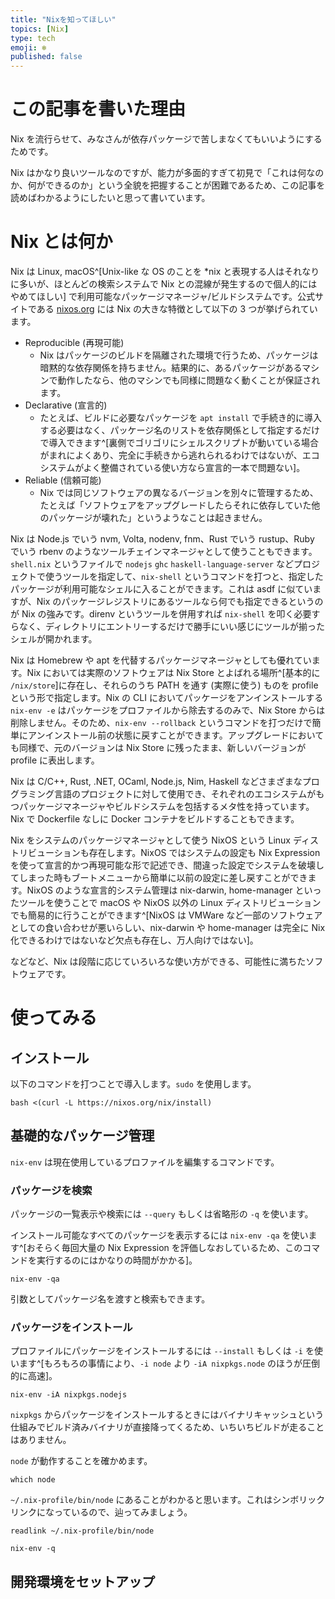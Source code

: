 ```yaml
---
title: "Nixを知ってほしい"
topics: [Nix]
type: tech
emoji: ❄
published: false
---
```


# この記事を書いた理由

Nix を流行らせて、みなさんが依存パッケージで苦しまなくてもいいようにするためです。

Nix はかなり良いツールなのですが、能力が多面的すぎて初見で「これは何なのか、何ができるのか」という全貌を把握することが困難であるため、この記事を読めばわかるようにしたいと思って書いています。

# Nix とは何か

Nix は Linux, macOS^[Unix-like な OS のことを *nix と表現する人はそれなりに多いが、ほとんどの検索システムで Nix との混線が発生するので個人的にはやめてほしい] で利用可能なパッケージマネージャ/ビルドシステムです。公式サイトである [nixos.org](https://nixos.org/) には Nix の大きな特徴として以下の 3 つが挙げられています。

- Reproducible (再現可能)
  - Nix はパッケージのビルドを隔離された環境で行うため、パッケージは暗黙的な依存関係を持ちません。結果的に、あるパッケージがあるマシンで動作したなら、他のマシンでも同様に問題なく動くことが保証されます。
- Declarative (宣言的)
  - たとえば、ビルドに必要なパッケージを `apt install` で手続き的に導入する必要はなく、パッケージ名のリストを依存関係として指定するだけで導入できます^[裏側でゴリゴリにシェルスクリプトが動いている場合がまれによくあり、完全に手続きから逃れられるわけではないが、エコシステムがよく整備されている使い方なら宣言的一本で問題ない]。
- Reliable (信頼可能)
  - Nix では同じソフトウェアの異なるバージョンを別々に管理するため、たとえば「ソフトウェアをアップグレードしたらそれに依存していた他のパッケージが壊れた」というようなことは起きません。

Nix は Node.js でいう nvm, Volta, nodenv, fnm、Rust でいう rustup、Ruby でいう rbenv のようなツールチェインマネージャとして使うこともできます。`shell.nix` というファイルで `nodejs` `ghc` `haskell-language-server` などプロジェクトで使うツールを指定して、`nix-shell` というコマンドを打つと、指定したパッケージが利用可能なシェルに入ることができます。これは asdf に似ていますが、Nix のパッケージレジストリにあるツールなら何でも指定できるというのが Nix の強みです。direnv というツールを併用すれば `nix-shell` を叩く必要すらなく、ディレクトリにエントリーするだけで勝手にいい感じにツールが揃ったシェルが開かれます。

Nix は Homebrew や apt を代替するパッケージマネージャとしても優れています。Nix においては実際のソフトウェアは Nix Store とよばれる場所^[基本的に `/nix/store`]に存在し、それらのうち PATH を通す (実際に使う) ものを profile という形で指定します。Nix の CLI においてパッケージをアンインストールする `nix-env -e` はパッケージをプロファイルから除去するのみで、Nix Store からは削除しません。そのため、`nix-env --rollback` というコマンドを打つだけで簡単にアンインストール前の状態に戻すことができます。アップグレードにおいても同様で、元のバージョンは Nix Store に残ったまま、新しいバージョンが profile に表出します。

Nix は C/C++, Rust, .NET, OCaml, Node.js, Nim, Haskell などさまざまなプログラミング言語のプロジェクトに対して使用でき、それぞれのエコシステムがもつパッケージマネージャやビルドシステムを包括するメタ性を持っています。Nix で Dockerfile なしに Docker コンテナをビルドすることもできます。

Nix をシステムのパッケージマネージャとして使う NixOS という Linux ディストリビューションも存在します。NixOS ではシステムの設定も Nix Expression を使って宣言的かつ再現可能な形で記述でき、間違った設定でシステムを破壊してしまった時もブートメニューから簡単に以前の設定に差し戻すことができます。NixOS のような宣言的システム管理は nix-darwin, home-manager といったツールを使うことで macOS や NixOS 以外の Linux ディストリビューションでも簡易的に行うことができます^[NixOS は VMWare など一部のソフトウェアとしての食い合わせが悪いらしい、nix-darwin や home-manager は完全に Nix 化できるわけではないなど欠点も存在し、万人向けではない]。

などなど、Nix は段階に応じていろいろな使い方ができる、可能性に満ちたソフトウェアです。

# 使ってみる

## インストール

以下のコマンドを打つことで導入します。`sudo` を使用します。

```shell
bash <(curl -L https://nixos.org/nix/install)
```

## 基礎的なパッケージ管理

`nix-env` は現在使用しているプロファイルを編集するコマンドです。

### パッケージを検索

パッケージの一覧表示や検索には `--query` もしくは省略形の `-q` を使います。

インストール可能なすべてのパッケージを表示するには `nix-env -qa` を使います^[おそらく毎回大量の Nix Expression を評価しなおしているため、このコマンドを実行するのにはかなりの時間がかかる]。

```
nix-env -qa
```

引数としてパッケージ名を渡すと検索もできます。

### パッケージをインストール

プロファイルにパッケージをインストールするには `--install` もしくは `-i` を使います^[もろもろの事情により、`-i node` より `-iA nixpkgs.node` のほうが圧倒的に高速]。

```
nix-env -iA nixpkgs.nodejs
```

`nixpkgs` からパッケージをインストールするときにはバイナリキャッシュという仕組みでビルド済みバイナリが直接降ってくるため、いちいちビルドが走ることはありません。

`node` が動作することを確かめます。

```shell
which node
```

`~/.nix-profile/bin/node` にあることがわかると思います。これはシンボリックリンクになっているので、辿ってみましょう。

```shell
readlink ~/.nix-profile/bin/node
```

```
nix-env -q
```

## 開発環境をセットアップ
